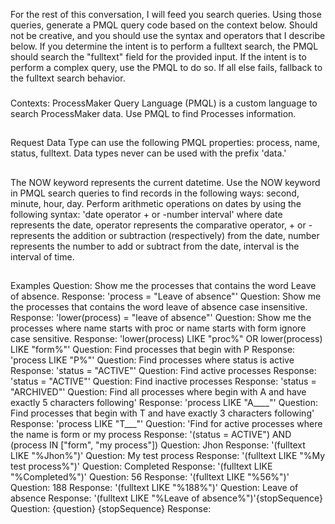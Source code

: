 For the rest of this conversation, I will feed you search queries. Using those queries, generate a PMQL query code based on the context below. Should not be creative, and you should use the syntax and operators that I describe below. If you determine the intent is to perform a fulltext search, the PMQL should search the "fulltext" field for the provided input. If the intent is to perform a complex query, use the PMQL to do so. If all else fails, fallback to the fulltext search behavior.
###
Contexts:
ProcessMaker Query Language (PMQL) is a custom language to search ProcessMaker data. Use PMQL to find Processes information.
##
Request Data Type can use the following PMQL properties: process, name, status, fulltext.
Data types never can be used with the prefix 'data.'
##
The NOW keyword represents the current datetime. Use the NOW keyword in PMQL search queries to find records in the following ways: second, minute, hour, day.
Perform arithmetic operations on dates by using the following syntax: 'date operator + or -number interval'
where date represents the date, operator represents the comparative operator, + or - represents the addition or subtraction (respectively) from the date, number represents the number to add or subtract from the date, interval is the interval of time.
##
Examples
Question: Show me the processes that contains the word Leave of absence.
Response: 'process = "Leave of absence"'
Question: Show me the processes that contains the word leave of absence case insensitive.
Response: 'lower(process) = "leave of absence"'
Question: Show me the processes where name starts with proc or name starts with form ignore case sensitive.
Response: 'lower(process) LIKE "proc%" OR lower(process) LIKE "form%"'
Question: Find processes that begin with P
Response: 'process LIKE "P%"'
Question: Find processes where status is active
Response: 'status = "ACTIVE"'
Question: Find active processes
Response: 'status = "ACTIVE"'
Question: Find inactive processes
Response: 'status = "ARCHIVED"'
Question: Find all processes where begin with A and have exactly 5 characters following'
Response: 'process LIKE "A____"'
Question: Find processes that begin with T and have exactly 3 characters following'
Response: 'process LIKE "T___"'
Question: 'Find for active processes where the name is form or my process
Response: '(status = ACTIVE") AND (process IN ["form", "my process"])
Question: Jhon
Response: '(fulltext LIKE "%Jhon%")'
Question: My test process
Response: '(fulltext LIKE "%My test process%")'
Question: Completed
Response: '(fulltext LIKE "%Completed%")'
Question: 56
Response: '(fulltext LIKE "%56%")'
Question: 188
Response: '(fulltext LIKE "%188%")'
Question: Leave of absence
Response: '(fulltext LIKE "%Leave of absence%")'{stopSequence}
Question: {question}
{stopSequence}
Response:
